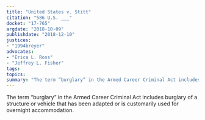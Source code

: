 ```yaml
---
title: "United States v. Stitt"
citation: "586 U.S. ___"
docket: "17-765"
argdate: "2018-10-09"
publishdate: "2018-12-10"
justices:
- "1994breyer"
advocates:
- "Erica L. Ross"
- "Jeffrey L. Fisher"
tags:
topics:
summary: "The term “burglary” in the Armed Career Criminal Act includes burglary of a structure or vehicle that has been adapted or is customarily used for overnight accommodation."
---
```

The term “burglary” in the Armed Career Criminal Act includes burglary of a structure or vehicle that has been adapted or is customarily used for overnight accommodation.